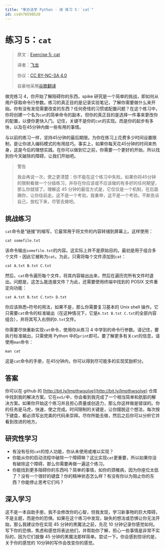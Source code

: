 ```yaml
---
title: "笨办法学 Python · 续 练习 5：`cat`"
id: csdn76598528
---
```


# 练习 5：`cat`

> 原文：[Exercise 5: cat](https://learncodethehardway.org/more-python-book/ex5.html)
> 
> 译者：[飞龙](https://github.com/wizardforcel)
> 
> 协议：[CC BY-NC-SA 4.0](http://creativecommons.org/licenses/by-nc-sa/4.0/)
> 
> 自豪地采用[谷歌翻译](https://translate.google.cn/)

做完练习 4，你开始了解阻碍你的东西。spike 研究是一个简单的挑战，即如何从用户获取命令行参数。练习的真正目的是记录实验笔记，了解你需要做什么来开始。你有没有发现需要改变的东西？任何奇怪的习惯或配置问题？在这个练习中，你将创建一个名为`cat`的简单命令的副本，但你的真正目的是选择一件事来更改你的配置，以便你更快入门。记住，关键不是你的`cat`的实现。而是你的起步有多快，以及在45分钟内做一些有用的事情。

与以前的练习一样，坚持45分钟的最后期限。为你在练习上花费多少时间设置限制，是让你进入编码模式的有用技巧。事实上，如果你每天花45分钟的时间来热身，这是今后的理想实践。在你可以做到它之前，你需要一个更好的开始，所以找到你今天破除的障碍，让我们开始吧。

> 警告
> 
> 我会再说一次，使之更清楚：你不能在这个练习中失败。如果你将45分钟的限制看做一个分级练习，并存在你应该或不应该做的有多好的任何期望，那么你就错了。理解这 45 分钟的最佳方式是，它仅仅是一个机制，在后面踢你，让你往前走。这不是一个考验。我重申，这不是一个考验。不断告诉自己，放松下来，尽管去做吧。

## 挑战练习

`cat`命令是“链接”的缩写，它最常用于将文件的内容转储到屏幕上。这样使用：

```
cat somefile.txt
```

该命令输出`somefile.txt`的内容。这实际上并不是原始目的。最初是用于组合多个文件 - 因此它被称为`cat`。为此，只需将每个文件添加到`cat`：

```
cat A.txt B.txt C.txt
```

然后，`cat`命令遍历每个文件，将其内容输出出来，然后在遍历完所有文件时退出。问题是，这怎么能连接文件？为此，还需要使用终端中找到的 POSIX 文件重定向功能：

```
cat A.txt B.txt C.txt> D.txt
```

你应该熟悉`>`符号的用法，如果不是，那么你需要复习基本的 Unix shell 操作。它只需要`cat`命令的标准输出（在这种情况下，它是`A.txt B.txt C.txt`的全部内容组合），并将其写入右侧的`D.txt`文件。

你需要尽快重新实现`cat`命令，使用你从练习 4 中学到的命令行参数。请记住，要执行标准输出，只需使用 Python 中的`print`即可。要了解更多有关`cat`的信息，请使用`man`命令：

```
man cat
```

这是`cat`命令的手册，在45分钟内，你可以得到尽可能多的实现奖励积分。

## 答案

你可以在 github 的 [http://bit.ly/lmpthwsolve](http://bit.ly/lmpthwsolve) 仓库中找到我的解决方案。它在`ex5/`中，你会看到我完成了一个相当简单和肮脏的解决方案。如果你开始这个练习并且担心质量或创造力，那么你这样做是错误的。你的任务是马虎，快速，使之完成。时间限制的关键是，让你摆脱这个想法，每次按下键盘，都必须写出完美的代码来崇拜。尽你所能去做，然后之后你可以分析它并看到改进的地方。

## 研究性学习

*   有没有任何`cat`的惊人功能，你从未使用或难以实现？
*   你能从你的启动流程中破除一个障碍嘛？这比实现`cat`更重要，所以如果你没有破除这个障碍，那么你需要再做一遍这个练习。
*   你能找到更多阻碍你的东西吗？简单的事情，如你的颈椎病，因为你座位太低了？没有一个很好的键盘？你的精神状态怎么样？有没有你以为阻止你的东西？你能停止思考它们吗？

## 深入学习

这不是一本自助手册，我不会修改你的心智，但我发现，学习新事物的巨大障碍，不是主题，而是你的恐惧。如果在这个练习中发现，缺失的想法或恐惧让你无法开始，那么我建议你在实现 45 分钟的黑魔法之前，先花 10 分钟记录你感觉如何。写下你的恐惧，焦虑和感觉将表达他们，并帮助你了解，担心一些事情是非常不实际的，因为它们就像 45 分钟的黑魔法那样简单。尝试一下。你会感到惊讶的是，关于你的感觉的 10分钟的写作会改变你的感觉。